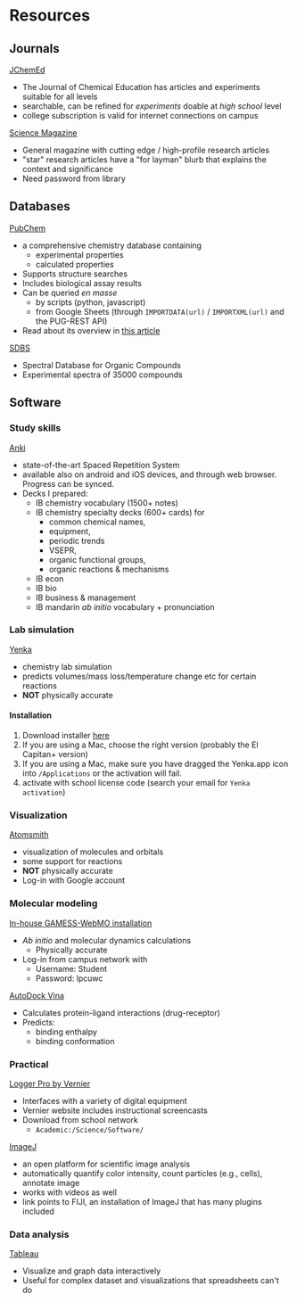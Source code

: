 # Resources

## Journals

[JChemEd](https://pubs.acs.org/journal/jceda8)
* The Journal of Chemical Education has articles and experiments suitable for all levels
* searchable, can be refined for _experiments_ doable at _high school_ level
* college subscription is valid for internet connections on campus

[Science Magazine](http://science.sciencemag.org/)
* General magazine with cutting edge / high-profile research articles
* "star" research articles have a "for layman" blurb that explains the context and significance
* Need password from library

## Databases

[PubChem](https://pubchem.ncbi.nlm.nih.gov/)
* a comprehensive chemistry database containing
  * experimental properties
  * calculated properties
* Supports structure searches
* Includes biological assay results
* Can be queried *en masse*
  * by scripts (python, javascript)
  * from Google Sheets (through `IMPORTDATA(url)` / `IMPORTXML(url)` and the PUG-REST API)
* Read about its overview in [this article](https://www.ncbi.nlm.nih.gov/pmc/articles/PMC4702940/)

[SDBS](https://sdbs.db.aist.go.jp/sdbs/cgi-bin/cre_index.cgi)
* Spectral Database for Organic Compounds
* Experimental spectra of 35000 compounds

## Software

### Study skills

[Anki](https://apps.ankiweb.net/)

* state-of-the-art Spaced Repetition System
* available also on android and iOS devices, and through web browser.  Progress can be synced.
* Decks I prepared:
  * IB chemistry vocabulary (1500+ notes)
  * IB chemistry specialty decks (600+ cards) for 
    * common chemical names, 
    * equipment, 
    * periodic trends
    * VSEPR, 
    * organic functional groups, 
    * organic reactions & mechanisms
  * IB econ
  * IB bio
  * IB business & management
  * IB mandarin _ab initio_ vocabulary + pronunciation

### Lab simulation

[Yenka](http://www.yenka.com)

* chemistry lab simulation
* predicts volumes/mass loss/temperature change etc for certain reactions
* **NOT** physically accurate

#### Installation

1. Download installer [here](https://www.yenka.com/en/Download_the_Yenka_installer/)
  1. If you are using a Mac, choose the right version (probably the El Capitan+ version)
  2. If you are using a Mac, make sure you have dragged the Yenka.app icon into `/Applications` or the activation will fail.
2. activate with school license code (search your email for `Yenka activation`)

### Visualization

[Atomsmith](http://atomsmith.co/)

* visualization of molecules and orbitals
* some support for reactions
* **NOT** physically accurate
* Log-in with Google account

### Molecular modeling

[In-house GAMESS-WebMO installation](http://172.17.0.100/~jkwchui/cgi-bin/webmo/login.cgi)
* _Ab initio_ and molecular dynamics calculations
  * Physically accurate
* Log-in from campus network with 
  * Username: Student
  * Password: lpcuwc

[AutoDock Vina](http://vina.scripps.edu/)
* Calculates protein-ligand interactions (drug-receptor)
* Predicts: 
  * binding enthalpy
  * binding conformation

### Practical

[Logger Pro by Vernier](https://www.vernier.com/products/software/lp/)
* Interfaces with a variety of digital equipment
* Vernier website includes instructional screencasts
* Download from school network
  * `Academic:/Science/Software/`

[ImageJ](https://fiji.sc/)
* an open platform for scientific image analysis
* automatically quantify color intensity, count particles (e.g., cells), annotate image
* works with videos as well
* link points to FIJI, an installation of ImageJ that has many plugins included

### Data analysis

[Tableau](https://www.tableau.com/)
* Visualize and graph data interactively
* Useful for complex dataset and visualizations that spreadsheets can't do